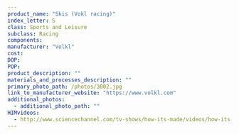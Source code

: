 ```yaml
---
product_name: "Skis (Vokl racing)"
index_letter: S
class: Sports and Leisure
subclass: Racing
components:
manufacturer: "Volkl"
cost: 
DOP: 
POP: 
product_description: ""
materials_and_processes_description: ""
primary_photo_path: /photos/3002.jpg
link_to_manufacturer_website: "https://www.volkl.com"
additional_photos:
  - additional_photo_path: ""
HIMvideos:
  - http://www.sciencechannel.com/tv-shows/how-its-made/videos/how-its-made-alpine-skis/
---
```

